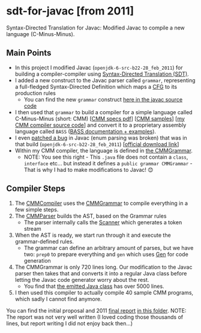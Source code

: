 # sdt-for-javac [from 2011]
Syntax-Directed Translation for Javac: Modified Javac to compile a new language (C-Minus-Minus).

## Main Points
* In this project I modified Javac (`openjdk-6-src-b22-28_feb_2011`) for building a compiler-compiler using [Syntax-Directed Translation (SDT)](https://www.google.com/search?safe=off&rlz=&q=syntax+directed+translation).
* I added a new construct to the Javac parser called `grammar`, representing a full-fledged Syntax-Directed Definition which maps a [CFG](https://en.wikipedia.org/wiki/Context-free_grammar) to its production rules
  * You can find the new `grammar` construct [here in the javac source code](https://github.com/Domiii/sdt-for-javac/tree/master/javac/com/sun/tools/javac/parser/grammar)
* I then used that `grammar` to build a compiler for a simple language called C-Minus-Minus (short: CMM) [[CMM specs pdf](https://github.com/Domiii/sdt-for-javac/blob/master/cmm_def.pdf)] [[CMM samples](https://github.com/Domiii/sdt-for-javac/tree/master/cmm_samples)] [[my CMM compiler source code](https://github.com/Domiii/sdt-for-javac/tree/master/compiler/src/edu/ntu/compilers/lab4)] and convert it to a proprietary assembly language called `BASS` ([BASS documentation + examples](https://github.com/Domiii/sdt-for-javac/tree/master/bass)).
* I even [patched a bug](https://github.com/Domiii/sdt-for-javac/blob/master/project/bugfix/bugfix.txt) in Javac (enum parsing was broken) that was in that build (`openjdk-6-src-b22-28_feb_2011`) [[official download link](http://download.java.net/openjdk/jdk6/promoted/b22/openjdk-6-src-b22-28_feb_2011.tar.gz)]
* Within my CMM compiler, the language is defined in [the CMMGrammar](https://github.com/Domiii/sdt-for-javac/blob/master/compiler/src/edu/ntu/compilers/lab4/cmmgrammar/CMMGrammar.java).
    * NOTE: You see this right - This `.java` file does not contain a `class`, `interface` etc... but instead it defines a `public grammar CMMGrammar` - That is why I had to make modifications to Javac! 😊


## Compiler Steps
1. The [CMMCompiler](https://github.com/Domiii/sdt-for-javac/blob/master/compiler/src/edu/ntu/compilers/lab4/cmmcompiler/CMMCompiler.java) uses the [CMMGrammar](https://github.com/Domiii/sdt-for-javac/blob/master/compiler/src/edu/ntu/compilers/lab4/cmmgrammar/CMMGrammar.java) to compile everything in a few simple steps.
1. The [CMMParser](https://github.com/Domiii/sdt-for-javac/blob/master/compiler/src/edu/ntu/compilers/lab4/parser/CMMParser.java#L103) builds the AST, based on the Grammar rules
    * The parser internally calls the [Scanner](https://github.com/Domiii/sdt-for-javac/blob/master/compiler/src/edu/ntu/compilers/lab4/scanner/Scanner.java) which generates a token stream
1. When the AST is ready, we start run through it and execute the grammar-defined rules.
    * The grammar can define an arbitrary amount of parses, but we have two: `prep0` to prepare everything and `gen` which uses [Gen](https://github.com/Domiii/sdt-for-javac/blob/master/compiler/src/edu/ntu/compilers/lab4/cmmcompiler/Gen.java) for code generation
1. The CMMGrammar is only 720 lines long. Our modification to the Javac parser then takes that and converts it into a regular Java class before letting the Javac code generator worry about the rest.
    * You find that [the emitted Java class](https://github.com/Domiii/sdt-for-javac/blob/master/project/cmmsrc/edu/ntu/compilers/lab4/cmmgrammar/CMMGrammar.java) has over 5000 lines.
1. I then used this compiler to actually compile 40 sample CMM programs, which sadly I cannot find anymore.

You can find the initial proposal and 2011 [final report](https://github.com/Domiii/sdt-for-javac/blob/master/project/report.pdf) [in this folder](https://github.com/Domiii/sdt-for-javac/tree/master/project).
NOTE: The report was not very well written (I loved coding those thousands of lines, but report writing I did not enjoy back then...)
